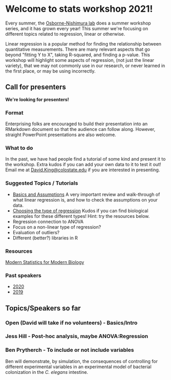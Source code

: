 # Welcome to stats workshop 2021!
Every summer, the [Osborne-Nishimura lab](https://onishlab.colostate.edu/) does a summer workshop series, and it has grown every year! This summer we're focusing on different topics related to regression, linear or otherwise.

Linear regression is a popular method for finding the relationship between quantitative measurements. There are many relevant aspects that go beyond "fitting Y to X", taking R-squared, and finding a p-value.  This workshop will highlight some aspects of regression, (not just the linear variety), that we may not commonly use in our research, or never learned in the first place, or may be using incorrectly.

## Call for presenters
**We're looking for presenters!**

### Format

Enterprising folks are encouraged to build their presentation into an RMarkdown document so that the audience can follow along. However, straight PowerPoint presentations are also welcome.

### What to do

In the past, we have had people find a tutorial of some kind and present it to the workshop. Extra kudos if you can add your own data to it to test it out! Email me at David.King@colostate.edu if you are interested in presenting.

### Suggested Topics / Tutorials
* [Basics and Assumptions](https://www.hackerearth.com/practice/machine-learning/machine-learning-algorithms/beginners-guide-regression-analysis-plot-interpretations/tutorial/) A very important review and walk-through of what linear regression is, and how to check the assumptions on your data.
* [Choosing the type of regression](https://statisticsbyjim.com/regression/choosing-regression-analysis/) Kudos if you can find biological examples for these different types! Hint: try the resources below.
* Regression connection to ANOVA
* Focus on a non-linear type of regression?
* Evaluation of outliers?
* Different (better?) libraries in R

### Resources

[Modern Statistics for Modern Biology](https://www.huber.embl.de/msmb/)

### Past speakers
* [2020](https://github.com/onish-stats-workshop/onish-stats-workshop.github.io/tree/main/2020)
* [2019](https://github.com/onish-stats-workshop/onish-stats-workshop.github.io/tree/main/2019)


## Topics/Speakers so far

### Open (David will take if no volunteers) - Basics/Intro

### Jess Hill - Post-hoc analysis, maybe ANOVA:Regression

### Ben Prytherch - To include or not include variables

Ben will demonstrate, by simulation, the consequences of controlling for different experimental variables in an experimental model of bacterial colonization in the *C. elegans* intestine.




